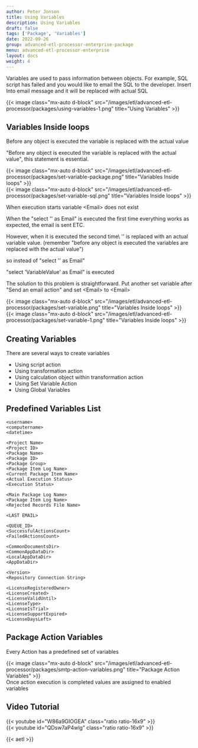 ```yaml
---
author: Peter Jonson
title: Using Variables
description: Using Variables
draft: false
tags: ['Package', 'Variables']
date: 2022-09-26
group: advanced-etl-processor-enterprise-package
menu: advanced-etl-processor-enterprise
layout: docs
weight: 4
---
```


Variables are used to pass information between objects. For example, SQL script has failed and you would like to email the SQL to the developer. Insert <sql>
Into email message and it will be replaced with actual SQL

{{< image class="mx-auto d-block"  src="/images/etl/advanced-etl-processor/packages/using-variables-1.png" title="Using Variables" >}}

## Variables Inside loops

Before any object is executed the variable is replaced with the actual value

"Before any object is executed the variable is replaced with the actual value", this statement is essential.

{{< image class="mx-auto d-block"  src="/images/etl/advanced-etl-processor/packages/set-variable-package.png" title="Variables Inside loops" >}}
\
{{< image class="mx-auto d-block"  src="/images/etl/advanced-etl-processor/packages/set-variable-sql.png" title="Variables Inside loops" >}}

When execution starts variable \<Email> does not exist

When the "select \'<Email>' as Email" is executed the first time everything works as expected, the email is sent ETC.

However, when it is executed the second time\ '<Email>' is replaced with an actual variable value.
(remember "before any object is executed the variables are replaced with the actual value")

so instead of "select \'<Email>' as Email"

"select 'VariableValue' as Email" is executed

The solution to this problem is straightforward.
Put another set variable after "Send an email action" and set \<Email> to \<Email>

{{< image class="mx-auto d-block"  src="/images/etl/advanced-etl-processor/packages/set-variable.png" title="Variables Inside loops" >}}
\
{{< image class="mx-auto d-block"  src="/images/etl/advanced-etl-processor/packages/set-variable-1.png" title="Variables Inside loops" >}}

## Creating Variables

There are several ways to create variables

- Using script action
- Using transformation action
- Using calculation object within transformation action
- Using Set Variable Action
- Using Global Variables

## Predefined Variables List

```
<username>
<computername>
<datetime>

<Project Name>
<Project ID>
<Package Name>
<Package ID>
<Package Group>
<Package Item Log Name>
<Current Package Item Name>
<Actual Execution Status>
<Execution Status>

<Main Package Log Name>
<Package Item Log Name>
<Rejected Records File Name>

<LAST EMAIL>

<QUEUE_ID>
<SuccessfulActionsCount>
<FailedActionsCount>

<CommonDocumentsDir>
<CommonAppDataDir>
<LocalAppDataDir>
<AppDataDir>

<Version>
<Repository Connection String>

<LicenseRegisteredOwner>
<LicenseCreated>
<LicenseValidUntil>
<LicenseType>
<LicenseIsTrial>
<LicenseSupportExpired>
<LicenseDaysLeft>
```

## Package Action Variables

Every Action has a predefined set of variables

{{< image class="mx-auto d-block"  src="/images/etl/advanced-etl-processor/packages/smtp-action-variables.png" title="Package Action Variables" >}}
\
Once action execution is completed values are assigned to enabled variables

## Video Tutorial

{{< youtube id="W86a9GIOGEA" class="ratio ratio-16x9" >}}
\
{{< youtube id="QDsw7aP4wlg" class="ratio ratio-16x9" >}}

{{< aetl >}}

